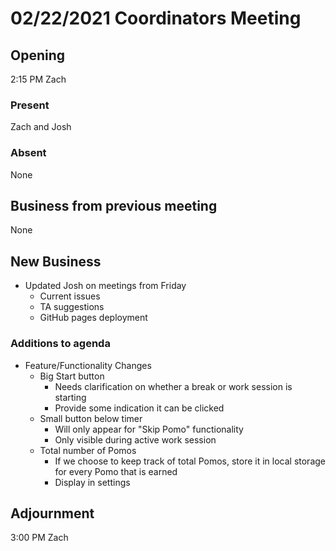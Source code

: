 # 02/22/2021 Coordinators Meeting

## Opening
2:15 PM Zach

### Present
Zach and Josh

### Absent
None

## Business from previous meeting
None

## New Business
* Updated Josh on meetings from Friday
    * Current issues
    * TA suggestions
    * GitHub pages deployment

### Additions to agenda
* Feature/Functionality Changes
    * Big Start button
        * Needs clarification on whether a break or work session is starting
        * Provide some indication it can be clicked
    * Small button below timer
        * Will only appear for "Skip Pomo" functionality
        * Only visible during active work session
    * Total number of Pomos
        * If we choose to keep track of total Pomos, store it in local storage for every Pomo that is earned
        * Display in settings
## Adjournment
3:00 PM Zach
